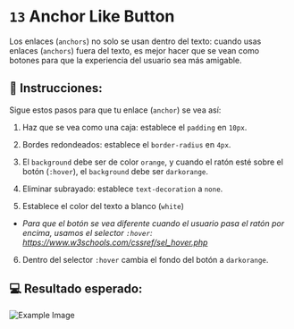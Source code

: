 # `13` Anchor Like Button

Los enlaces (`anchors`) no solo se usan dentro del texto: cuando usas enlaces (`anchors`) fuera del texto, es mejor hacer que se vean como botones para que la experiencia del usuario sea más amigable.

## 📝 Instrucciones:

Sigue estos pasos para que tu enlace (`anchor`) se vea así:

1. Haz que se vea como una caja: establece el `padding` en `10px`.

2. Bordes redondeados: establece el `border-radius` en `4px`.

3. El `background` debe ser de color `orange`, y cuando el ratón esté sobre el botón (`:hover`), el `background` debe ser `darkorange`.

4. Eliminar subrayado: establece `text-decoration` a `none`.

5. Establece el color del texto a blanco (`white`)

+ *Para que el botón se vea diferente cuando el usuario pasa el ratón por encima, usamos el selector `:hover`: https://www.w3schools.com/cssref/sel_hover.php*

6. Dentro del selector `:hover` cambia el fondo del botón a `darkorange`.

## 💻 Resultado esperado:

![Example Image](../../.learn/assets/13-1.gif?raw=true)
